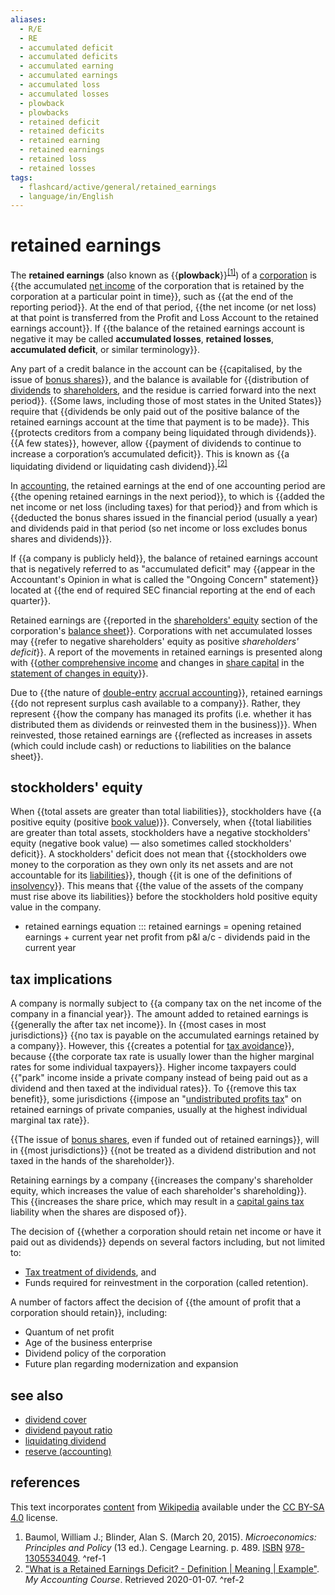 ```yaml
---
aliases:
  - R/E
  - RE
  - accumulated deficit
  - accumulated deficits
  - accumulated earning
  - accumulated earnings
  - accumulated loss
  - accumulated losses
  - plowback
  - plowbacks
  - retained deficit
  - retained deficits
  - retained earning
  - retained earnings
  - retained loss
  - retained losses
tags:
  - flashcard/active/general/retained_earnings
  - language/in/English
---
```


# retained earnings

The __retained earnings__ (also known as {{__plowback__}}<sup>[\[1\]](#^ref-1)</sup>) of a [corporation](corporation.md) is {{the accumulated [net income](net%20income.md) of the corporation that is retained by the corporation at a particular point in time}}, such as {{at the end of the reporting period}}. At the end of that period, {{the net income (or net loss) at that point is transferred from the Profit and Loss Account to the retained earnings account}}. If {{the balance of the retained earnings account is negative it may be called __accumulated losses__, __retained losses__, __accumulated deficit__, or similar terminology}}. <!--SR:!2024-12-04,57,310!2024-12-11,64,310!2024-12-06,59,310!2024-11-25,46,290!2024-11-30,53,310-->

Any part of a credit balance in the account can be {{capitalised, by the issue of [bonus shares](bonus%20share.md)}}, and the balance is available for {{distribution of [dividends](dividend.md) to [shareholders](shareholder.md), and the residue is carried forward into the next period}}. {{Some laws, including those of most states in the United States}} require that {{dividends be only paid out of the positive balance of the retained earnings account at the time that payment is to be made}}. This {{protects creditors from a company being liquidated through dividends}}. {{A few states}}, however, allow {{payment of dividends to continue to increase a corporation’s accumulated deficit}}. This is known as {{a liquidating dividend or liquidating cash dividend}}.<sup>[\[2\]](#^ref-2)</sup> <!--SR:!2024-11-20,43,290!2024-11-22,45,290!2024-12-05,58,310!2024-12-11,62,310!2024-11-28,51,310!2024-12-18,69,310!2024-12-04,57,310!2024-12-02,55,310-->

In [accounting](accounting.md), the retained earnings at the end of one accounting period are {{the opening retained earnings in the next period}}, to which is {{added the net income or net loss (including taxes) for that period}} and from which is {{deducted the bonus shares issued in the financial period (usually a year) and dividends paid in that period (so net income or loss excludes bonus shares and dividends)}}. <!--SR:!2024-12-06,59,310!2024-12-11,64,310!2025-02-11,98,290-->

If {{a company is publicly held}}, the balance of retained earnings account that is negatively referred to as "accumulated deficit" may {{appear in the Accountant's Opinion in what is called the "Ongoing Concern" statement}} located at {{the end of required SEC financial reporting at the end of each quarter}}. <!--SR:!2024-12-15,66,310!2024-11-25,48,290!2025-03-18,135,310-->

Retained earnings are {{reported in the [shareholders' equity](equity%20(finance).md) section of the corporation's [balance sheet](balance%20sheet.md)}}. Corporations with net accumulated losses may {{refer to negative shareholders' equity as positive _shareholders' deficit_}}. A report of the movements in retained earnings is presented along with {{[other comprehensive income](accumulated%20other%20comprehensive%20income.md) and changes in [share capital](share%20capital.md) in the [statement of changes in equity](statement%20of%20changes%20in%20equity.md)}}. <!--SR:!2024-11-11,39,290!2025-02-15,103,290!2024-12-05,47,250-->

Due to {{the nature of [double-entry](double-entry%20bookkeeping.md) [accrual accounting](accrual.md)}}, retained earnings {{do not represent surplus cash available to a company}}. Rather, they represent {{how the company has managed its profits (i.e. whether it has distributed them as dividends or reinvested them in the business)}}. When reinvested, those retained earnings are {{reflected as increases in assets (which could include cash) or reductions to liabilities on the balance sheet}}. <!--SR:!2024-12-07,60,310!2024-12-09,60,310!2024-11-28,51,310!2024-11-13,36,270-->

## stockholders' equity

When {{total assets are greater than total liabilities}}, stockholders have {{a positive equity (positive [book value](book%20value.md))}}. Conversely, when {{total liabilities are greater than total assets, stockholders have a negative stockholders' equity (negative book value) — also sometimes called stockholders' deficit}}. A stockholders' deficit does not mean that {{stockholders owe money to the corporation as they own only its net assets and are not accountable for its [liabilities](liability%20(financial%20accounting).md)}}, though {{it is one of the definitions of [insolvency](insolvency.md)}}. This means that {{the value of the assets of the company must rise above its liabilities}} before the stockholders hold positive equity value in the company. <!--SR:!2024-12-14,65,310!2024-11-23,46,290!2024-11-25,48,290!2025-03-01,114,290!2024-11-26,47,290!2024-12-05,58,310-->

- retained earnings equation ::: retained earnings = opening retained earnings + current year net profit from p&l a/c - dividends paid in the current year <!--SR:!2025-02-19,106,290!2024-12-19,70,310-->

## tax implications

A company is normally subject to {{a company tax on the net income of the company in a financial year}}. The amount added to retained earnings is {{generally the after tax net income}}. In {{most cases in most jurisdictions}} {{no tax is payable on the accumulated earnings retained by a company}}. However, this {{creates a potential for [tax avoidance](tax%20avoidance.md)}}, because {{the corporate tax rate is usually lower than the higher marginal rates for some individual taxpayers}}. Higher income taxpayers could {{"park" income inside a private company instead of being paid out as a dividend and then taxed at the individual rates}}. To {{remove this tax benefit}}, some jurisdictions {{impose an "[undistributed profits tax](undistributed%20profits%20tax.md)" on retained earnings of private companies, usually at the highest individual marginal tax rate}}. <!--SR:!2024-11-13,41,290!2025-01-04,71,270!2024-12-11,62,310!2024-11-27,50,310!2024-11-26,49,310!2024-11-25,48,290!2024-11-27,50,290!2024-12-03,56,310!2024-11-29,52,290-->

{{The issue of [bonus shares](bonus%20share.md), even if funded out of retained earnings}}, will in {{most jurisdictions}} {{not be treated as a dividend distribution and not taxed in the hands of the shareholder}}. <!--SR:!2024-11-10,38,290!2024-11-19,42,290!2024-12-16,57,270-->

Retaining earnings by a company {{increases the company's shareholder equity, which increases the value of each shareholder's shareholding}}. This {{increases the share price, which may result in a [capital gains tax](capital%20gains%20tax.md) liability when the shares are disposed of}}. <!--SR:!2024-12-09,62,310!2025-01-27,81,270-->

The decision of {{whether a corporation should retain net income or have it paid out as dividends}} depends on several factors including, but not limited to: <!--SR:!2024-12-03,56,310-->

- [Tax treatment of dividends](dividend%20tax.md), and
- Funds required for reinvestment in the corporation (called retention).

A number of factors affect the decision of {{the amount of profit that a corporation should retain}}, including: <!--SR:!2024-11-20,43,290-->

- Quantum of net profit
- Age of the business enterprise
- Dividend policy of the corporation
- Future plan regarding modernization and expansion

## see also

- [dividend cover](dividend%20cover.md)
- [dividend payout ratio](dividend%20payout%20ratio.md)
- [liquidating dividend](liquidating%20distribution.md)
- [reserve (accounting)](reserve%20(accounting).md)

## references

This text incorporates [content](https://en.wikipedia.org/wiki/retained_earnings) from [Wikipedia](Wikipedia.md) available under the [CC BY-SA 4.0](https://creativecommons.org/licenses/by-sa/4.0/) license.

1. Baumol, William J.; Blinder, Alan S. (March 20, 2015). _Microeconomics: Principles and Policy_ (13 ed.). Cengage Learning. p. 489. [ISBN](ISBN.md) [978-1305534049](https://en.wikipedia.org/wiki/Special%3ABookSources/978-1305534049). <a id="^ref-1"></a>^ref-1
2. ["What is a Retained Earnings Deficit? - Definition | Meaning | Example"](https://www.myaccountingcourse.com/accounting-dictionary/retained-earnings-deficit). _My Accounting Course_. Retrieved 2020-01-07. <a id="^ref-2"></a>^ref-2
